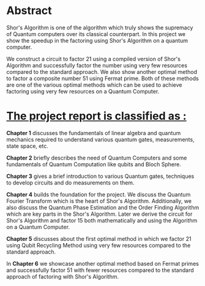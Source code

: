 # Abstract

Shor's Algorithm is one of the algorithm which truly shows the supremacy of Quantum computers over its classical counterpart.
In this project we show the speedup in the factoring using Shor's Algorithm on a quantum computer.

We construct a circuit to factor 21 using a compiled version of Shor's Algorithm and successfully factor the number using very few resources 
compared to the standard approach. We also show another optimal method to factor a composite number 51 using Fermat prime. Both of these methods are one of the various optimal methods which
can be used to achieve factoring using very few resources on a Quantum Computer.

# <ins>The project report is classified as :<ins>

**Chapter 1** discusses the fundamentals of linear algebra and quantum mechanics required to understand various quantum gates, measurements, state space, etc.

**Chapter 2** briefly describes the need of Quantum Computers and some fundamentals of Quantum Computation like qubits and Bloch Sphere.

**Chapter 3** gives a brief introduction to various Quantum gates, techniques to develop circuits and do measurements on them.

**Chapter 4** builds the foundation for the project. We discuss the Quantum Fourier Transform
which is the heart of Shor's Algorithm. Additionally, we also discuss the Quantum Phase Estimation and the Order Finding Algorithm which are key parts
in the Shor's Algorithm. Later we derive the circuit for Shor's Algorithm and factor 15 both mathematically and using the Algorithm on a Quantum Computer.

**Chapter 5** discusses about the first optimal method in which we factor 21 using Qubit Recycling Method using very few resources compared to the standard approach.

In **Chapter 6** we showcase another optimal method based on Fermat primes and successfully factor 51 with fewer resources compared to the standard approach of factoring with Shor's Algorithm.
